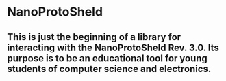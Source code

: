 # NanoProtoSheld
## This is just the beginning of a library for interacting with the NanoProtoSheld Rev. 3.0. Its purpose is to be an educational tool for young students of computer science and electronics.
